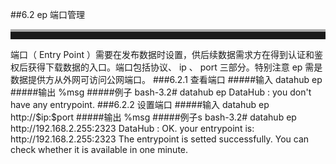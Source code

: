 ##6.2 ep	端口管理
<br>
<hr style=" height:12px;border:none;border-top:4px solid #A9A9A9;" />   
端口（ Entry Point ）需要在发布数据时设置，供后续数据需求方在得到认证和鉴权后获得下载数据的入口。端口包括协议、 ip 、 port 三部分。特别注意 ep 需是数据提供方从外网可访问公网端口。 
###6.2.1 查看端口  
#####输入
	datahub ep 
#####输出  
	%msg	
#####例子  
	bash-3.2# datahub ep
	DataHub : you don't have any entrypoint.    
###6.2.2 设置端口  
#####输入  
	datahub ep http://$ip:$port  
#####输出
	%msg  
#####例子s
	bash-3.2# datahub ep http://192.168.2.255:2323
	DataHub : OK. your entrypoint is: http://192.168.2.255:2323
	The entrypoint is setted successfully.  You can check whether it is available in one minute.